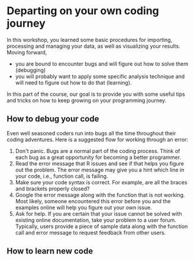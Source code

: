 # Departing on your own coding journey

In this workshop, you learned some basic procedures for importing, processing and managing your data, as well as visualizing your results. Moving forward, 

* you are bound to encounter bugs and will figure out how to solve them (debugging)
* you will probably want to apply some specific analysis technique and will need to figure out how to do that (learning).

In this part of the course, our goal is  to provide you with some useful tips and tricks on how to keep growing on your programming journey.

## How to debug your code
Even well seasoned coders run into bugs all the time throughout their coding adventures. Here is a suggested flow for working through an error:

1. Don't panic. Bugs are a normal part of the coding process. Think of each bug as a great opportunity for becoming a better programmer.
2. Read the error message that R issues and see if that helps you figure out the problem. The error message may give you a hint which line in your code, i.e., function call, is failing.
3. Make sure your code syntax is correct. For example, are all the braces and brackets properly closed?
4. Google the error message along with the function that is not working. Most likely, someone encountered this error before you  and the examples online will help you figure out your own issue.
5. Ask for help. If you are certain that your issue cannot be solved with existing online documentation, take your problem to a user forum. Typically, users provide a piece of sample data along with the function call and error message  to request feedback from other users.



## How to learn new code

